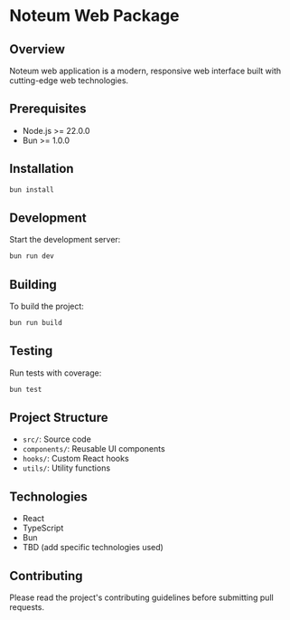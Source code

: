 # Noteum Web Package

## Overview

Noteum web application is a modern, responsive web interface built with cutting-edge web technologies.

## Prerequisites

- Node.js >= 22.0.0
- Bun >= 1.0.0

## Installation

```bash
bun install
```

## Development

Start the development server:

```bash
bun run dev
```

## Building

To build the project:

```bash
bun run build
```

## Testing

Run tests with coverage:

```bash
bun test
```

## Project Structure

- `src/`: Source code
- `components/`: Reusable UI components
- `hooks/`: Custom React hooks
- `utils/`: Utility functions

## Technologies

- React
- TypeScript
- Bun
- TBD (add specific technologies used)

## Contributing

Please read the project's contributing guidelines before submitting pull requests.
